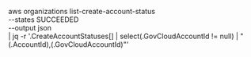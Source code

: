 aws organizations list-create-account-status \
  --states SUCCEEDED \
  --output json \
| jq -r '.CreateAccountStatuses[]
         | select(.GovCloudAccountId != null)
         | "\(.AccountId),\(.GovCloudAccountId)"'
